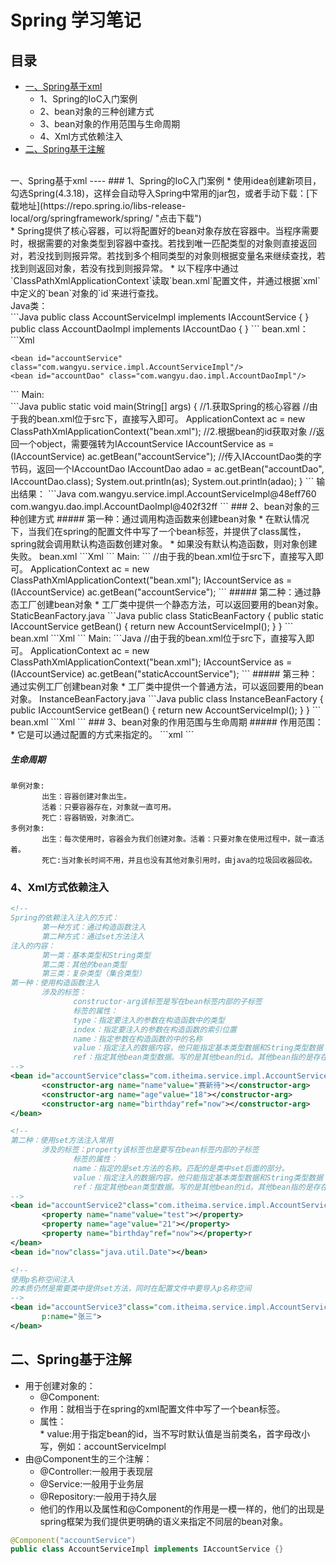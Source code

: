 Spring 学习笔记
====
目录
----
* [一、Spring基于xml](#1spring的ioc入门案例)
    * 1、Spring的IoC入门案例
    * 2、bean对象的三种创建方式
    * 3、bean对象的作用范围与生命周期
    * 4、Xml方式依赖注入
* [二、Spring基于注解](#2spring基于注解)<br>
<br>
一、Spring基于xml
----
### 1、Spring的IoC入门案例
* 使用idea创建新项目，勾选Spring(4.3.18)，这样会自动导入Spring中常用的jar包，或者手动下载：[下载地址](https://repo.spring.io/libs-release-local/org/springframework/spring/ "点击下载")<br>
* Spring提供了核心容器，可以将配置好的bean对象存放在容器中。当程序需要时，根据需要的对象类型到容器中查找。若找到唯一匹配类型的对象则直接返回对，若没找到则报异常。若找到多个相同类型的对象则根据变量名来继续查找，若找到则返回对象，若没有找到则报异常。
* 以下程序中通过`ClassPathXmlApplicationContext`读取`bean.xml`配置文件，并通过根据`xml`中定义的`bean`对象的`id`来进行查找。<br>
Java类：<br>
```Java
public class AccountServiceImpl implements IAccountService {
}
public class AccountDaoImpl implements IAccountDao {
}
```
bean.xml：<br>
```Xml
<?xml version="1.0" encoding="UTF-8" ?>
<beans xmlns="http://www.springframework.org/schema/beans"
       xmlns:xsi="http://www.w3.org/2001/XMLSchema-instance"
       xsi:schemaLocation="http://www.springframework.org/schema/beans
        http://www.springframework.org/schema/beans/spring-beans.xsd">
        
    <bean id="accountService" class="com.wangyu.service.impl.AccountServiceImpl"/>
    <bean id="accountDao" class="com.wangyu.dao.impl.AccountDaoImpl"/>
</beans>
```
Main:<br>
```Java
    public static void main(String[] args) {
        //1.获取Spring的核心容器
        //由于我的bean.xml位于src下，直接写入即可。
        ApplicationContext ac = new ClassPathXmlApplicationContext("bean.xml");
        //2.根据bean的id获取对象
        //返回一个object，需要强转为IAccountService
        IAccountService as = (IAccountService) ac.getBean("accountService");
        //传入IAccountDao类的字节码，返回一个IAccountDao
        IAccountDao adao = ac.getBean("accountDao", IAccountDao.class);
        System.out.println(as);
        System.out.println(adao);
    }
```
输出结果：
```Java
com.wangyu.service.impl.AccountServiceImpl@48eff760
com.wangyu.dao.impl.AccountDaoImpl@402f32ff
```
### 2、bean对象的三种创建方式
##### 第一种：通过调用构造函数来创建bean对象
* 在默认情况下，当我们在spring的配置文件中写了一个bean标签，并提供了class属性，spring就会调用默认构造函数创建对象。
* 如果没有默认构造函数，则对象创建失败。
bean.xml
```Xml
<bean id="accountService" class="com.wangyu.service.impl.AccountServiceImpl"/>
```
Main:
```    //由于我的bean.xml位于src下，直接写入即可。
       ApplicationContext ac = new ClassPathXmlApplicationContext("bean.xml");
       IAccountService as = (IAccountService) ac.getBean("accountService");
```
##### 第二种：通过静态工厂创建bean对象
* 工厂类中提供一个静态方法，可以返回要用的bean对象。
StaticBeanFactory.java
```Java
public class StaticBeanFactory {
    public static IAccountService getBean() {
        return new AccountServiceImpl();
    }
}
```
bean.xml
```Xml
<bean id="staticAccountService" class="com.wangyu.factory.StaticBeanFactory" factory-method="getBean"/>
```
Main:
```Java
       //由于我的bean.xml位于src下，直接写入即可。
       ApplicationContext ac = new ClassPathXmlApplicationContext("bean.xml");
       IAccountService as = (IAccountService) ac.getBean("staticAccountService");
```
##### 第三种：通过实例工厂创建bean对象
* 工厂类中提供一个普通方法，可以返回要用的bean对象。
InstanceBeanFactory.java
```Java
public class InstanceBeanFactory {
    public IAccountService getBean() {
        return new AccountServiceImpl();
    }
}
```
bean.xml
```Xml
<bean id="instanceFactory" class="com.wangyu.factory.InstanceBeanFactory"/>
<bean id="instanceAccountService" factory-bean="instanceFactory" factory-method="getBean"/>
```
### 3、bean对象的作用范围与生命周期
##### 作用范围：
* 它是可以通过配置的方式来指定的。
```xml
<bean id="accountService" class="com.wangyu.service.impl.AccountServiceImpl" scope="prototype"/>
<!--
配置的属性：
       bean标签的scope属性属性的取值：
              singleton：单例的。默认值 最常用的
              prototype：多例的。
              request：请求范围。
              session：会话范围。
              global-session：全局会话范围
!-->
```

##### 生命周期
```
单例对象:
       出生：容器创建对象出生。
       活着：只要容器存在，对象就一直可用。
       死亡：容器销毁，对象消亡。
多例对象:
       出生：每次使用时，容器会为我们创建对象。活着：只要对象在使用过程中，就一直活着。
       死亡:当对象长时间不用，并且也没有其他对象引用时，由java的垃圾回收器回收。
```

### 4、Xml方式依赖注入
```xml
<!-- 
Spring的依赖注入注入的方式：
       第一种方式：通过构造函数注入
       第二种方式：通过set方法注入
注入的内容：
       第一类：基本类型和String类型
       第二类：其他的bean类型
       第三类：复杂类型（集合类型）
第一种：使用构造函数注入
       涉及的标签：
              constructor-arg该标签是写在bean标签内部的子标签
              标签的属性：
              type：指定要注入的参数在构造函数中的类型
              index：指定要注入的参数在构造函数的索引位置
              name：指定参数在构造函数的中的名称
              value：指定注入的数据内容，他只能指定基本类型数据和String类型数据
              ref：指定其他bean类型数据。写的是其他bean的id。其他bean指的是存在于spring容器中的bean。
-->
<bean id="accountService"class="com.itheima.service.impl.AccountServiceImpl">
       <constructor-arg name="name"value="赛新待"></constructor-arg>
       <constructor-arg name="age"value="18"></constructor-arg>
       <constructor-arg name="birthday"ref="now"></constructor-arg>
</bean>

<!-- 
第二种：使用set方法注入常用
       涉及的标签：property该标签也是要写在bean标签内部的子标签
              标签的属性：
              name：指定的是set方法的名称。匹配的是类中set后面的部分。
              value：指定注入的数据内容，他只能指定基本类型数据和String类型数据
              ref：指定其他bean类型数据。写的是其他bean的id。其他bean指的是存在于spring容器中的bean。 
-->
<bean id="accountService2"class="com.itheima.service.impl.AccountServiceImpl2">
       <property name="name"value="test"></property>
       <property name="age"value="21"></property>
       <property name="birthday"ref="now"></property>r
</bean>
<bean id="now"class="java.util.Date"></bean>

<!-- 
使用p名称空间注入
的本质仍然是需要类中提供set方法，同时在配置文件中要导入p名称空间 
-->
<bean id="accountService3"class="com.itheima.service.impl.AccountServiceImpl3"
       p:name="张三">
</bean>
```
二、Spring基于注解
----
* 用于创建对象的：<br>
    * @Component:<br>
     * 作用：就相当于在spring的xml配置文件中写了一个bean标签。<br>
     * 属性：<br>
      * value:用于指定bean的id，当不写时默认值是当前类名，首字母改小写，例如：accountServiceImpl<br>
* 由@Component生的三个注解：<br>
    * @Controller:一般用于表现层<br>
    * @Service:一般用于业务层<br>
    * @Repository:一般用于持久层<br>
   * 他们的作用以及属性和@Component的作用是一模一样的，他们的出现是spring框架为我们提供更明确的语义来指定不同层的bean对象。
```Java
@Component("accountService")
public class AccountServiceImpl implements IAccountService {}
```
